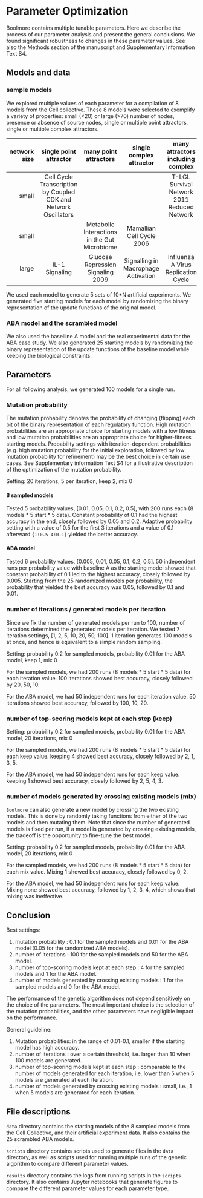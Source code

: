 # Parameter Optimization
Boolmore contains multiple tunable parameters. Here we describe the process of our parameter analysis and present the general conclusions. We found significant robustness to changes in these parameter values. See also the Methods section of the manuscript and Supplementary Information Text S4.

## Models and data

### sample models
We explored multiple values of each parameter for a compilation of 8 models from the Cell collective. These 8 models were selected to exemplify a variety of properties: small (<20) or large (>70) number of nodes, presence or absence of source nodes, single or multiple point attractors, single or multiple complex attractors.

| network size | single point attractor | many point attractors | single complex attractor | many attractors including complex | source nodes |
| -----------: | :--------------------: | :-------------------: | :----------------------: | :-------------------------------: | :----------- |
|        small | Cell Cycle Transcription by Coupled CDK and Network Oscillators |                     |                          | T-LGL Survival Network 2011 Reduced Network       | none         |
|        small |          |  Metabolic Interactions in the Gut Microbiome  | Mamallian Cell Cycle 2006  |                                 | exists       |
|        large | IL-1 Signaling | Glucose Repression Signaling 2009 | Signalling in Macrophage Activation | Influenza A Virus Replication Cycle  | exists |

We used each model to generate 5 sets of 10*N artificial experiments. We generated five starting models for each model by randomizing the binary representation of the update functions of the original model.

### ABA model and the scrambled model
We also used the baseliine A model and the real experimental data for the ABA case study. We also generated 25 starting models by randomizing the binary representation of the update functions of the baseline model while keeping the biological constraints.


## Parameters
For all following analysis, we generated 100 models for a single run.

### Mutation probability
The mutation probability denotes the probability of changing (flipping) each bit of the binary representation of each regulatory function. High mutation probabilities are an appropriate choice for starting models with a low fitness and low mutation probabilities are an appropriate choice for higher-fitness starting models. Probability settings with iteration-dependent probabilities (e.g. high mutation probability for the initial exploration, followed by low mutation probability for refinement) may be the best choice in certain use cases. See Supplementary information Text S4 for a illustrative description of the optimization of the mutation probability.

Setting: 20 iterations, 5 per iteration, keep 2, mix 0

#### 8 sampled models
Tested 5 probability values, [0.01, 0.05, 0.1, 0.2, 0.5], with 200 runs each (8 models * 5 start * 5 data). Constant probability of 0.1 had the highest accuracy in the end, closely followed by 0.05 and 0.2. Adaptive probability setting with a value of 0.5 for the first 3 iterations and a value of 0.1 afterward `{1:0.5 4:0.1}` yielded the better accuracy.

#### ABA model
Tested 6 probability values, [0.005, 0.01, 0.05, 0.1, 0.2, 0.5]. 50 independent runs per probability value with baseline A as the starting model showed that constant probability of 0.1 led to the highest accuracy, closely followed by 0.005. Starting from the 25 randomized models per probability, the probability that yielded the best accuracy was 0.05, followed by 0.1 and 0.01.

### number of iterations / generated models per iteration
Since we fix the number of generated models per run to 100, number of iterations determined the generated models per iteration. We tested 7 iteration settings, [1, 2, 5, 10, 20, 50, 100]. 1 iteration generates 100 models at once, and hence is equivalent to a simple random sampling.

Setting: probability 0.2 for sampled models, probability 0.01 for the ABA model, keep 1, mix 0

For the sampled models, we had 200 runs (8 models * 5 start * 5 data) for each iteration value. 100 iterations showed best accuracy, closely followed by 20, 50, 10.

For the ABA model, we had 50 independent runs for each iteration value. 50 iterations showed best accuracy, followed by 100, 10, 20.

### number of top-scoring models kept at each step (keep)
Setting: probability 0.2 for sampled models, probability 0.01 for the ABA model, 20 iterations, mix 0

For the sampled models, we had 200 runs (8 models * 5 start * 5 data) for each keep value. keeping 4 showed best accuracy, closely followed by 2, 1, 3, 5.

For the ABA model, we had 50 independent runs for each keep value. keeping 1 showed best accuracy, closely followed by 2, 5, 4, 3.

### number of models generated by crossing existing models (mix)
`Boolmore` can also generate a new model by crossing the two existing models. This is done by randomly taking functions from either of the two models and then mutating them. Note that since the number of generated models is fixed per run, if a model is generated by crossing existing models, the tradeoff is the opportunity to fine-tune the best model.

Setting: probability 0.2 for sampled models, probability 0.01 for the ABA model, 20 iterations, mix 0

For the sampled models, we had 200 runs (8 models * 5 start * 5 data) for each mix value. Mixing 1 showed best accuracy, closely followed by 0, 2.

For the ABA model, we had 50 independent runs for each keep value. Mixing none showed best accuracy, followed by 1, 2, 3, 4, which shows that mixing was ineffective.

## Conclusion
Best settings:
1. mutation probability : 0.1 for the sampled models and 0.01 for the ABA model (0.05 for the randomized ABA models).
2. number of iterations : 100 for the sampled models and 50 for the ABA model.
3. number of top-scoring models kept at each step : 4 for the sampled models and 1 for the ABA model.
4. number of models generated by crossing existing models : 1 for the sampled models and 0 for the ABA model.

The performance of the genetic algorithm does not depend sensitively on the choice of the parameters. The most important choice is the selection of the mutation probabilities, and the other parameters have negligible impact on the performance.

General guideline:
1. Mutation probabilities: in the range of 0.01-0.1, smaller if the starting model has high accuracy.
2. number of iterations : over a certain threshold, i.e. larger than 10 when 100 models are generated.
3. number of top-scoring models kept at each step : comparable to the number of models generated for each iteration, i.e. lower than 5 when 5 models are generated at each iteration.
4. number of models generated by crossing existing models : small, i.e., 1 when 5 models are generated for each iteration.

## File descriptions

`data` directory contains the starting models of the 8 sampled models from the Cell Collective, and their artificial experiment data. It also contains the 25 scrambled ABA models.

`scripts` directory contains scripts used to generate files in the `data` directory, as well as scripts used for running multiple runs of the genetic algorithm to compare different parameter values.

`results` directory contains the logs from running scripts in the `scripts` directory. It also contains Jupyter notebooks that generate figures to compare the different parameter values for each parameter type.